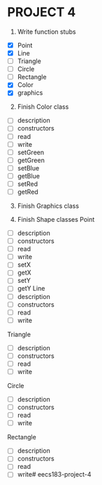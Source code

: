# PROJECT 4
1. Write function stubs
- [x] Point
- [x] Line
- [ ] Triangle
- [ ] Circle
- [ ] Rectangle
- [x] Color
- [x] graphics

2. Finish Color class
- [ ] description
- [ ] constructors
- [ ] read
- [ ] write
- [ ] setGreen
- [ ] getGreen
- [ ] setBlue
- [ ] getBlue
- [ ] setRed
- [ ] getRed

3. Finish Graphics class

4. Finish Shape classes
Point
- [ ] description
- [ ] constructors
- [ ] read
- [ ] write
- [ ] setX
- [ ] getX
- [ ] setY
- [ ] getY
Line
- [ ] description
- [ ] constructors
- [ ] read
- [ ] write

Triangle
- [ ] description
- [ ] constructors
- [ ] read
- [ ] write

Circle
- [ ] description
- [ ] constructors
- [ ] read
- [ ] write

Rectangle
- [ ] description
- [ ] constructors
- [ ] read
- [ ] write# eecs183-project-4
